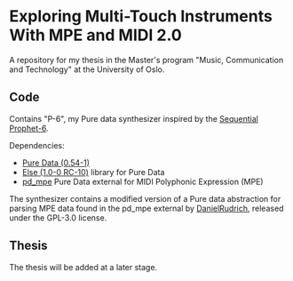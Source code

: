 # Exploring Multi-Touch Instruments With MPE and MIDI 2.0
 A repository for my thesis in the Master's program "Music, Communication and Technology" at the University of Oslo.

 ## Code
 Contains "P-6", my Pure data synthesizer inspired by the [Sequential Prophet-6](https://www.sequential.com/product/prophet-6/).

 Dependencies:
 - [Pure Data (0.54-1)](https://puredata.info/)
 - [Else (1.0-0 RC-10)](https://github.com/porres/pd-else/) library for Pure Data
 - [pd_mpe](https://github.com/DanielRudrich/pd_mpe) Pure Data external for MIDI Polyphonic Expression (MPE)

The synthesizer contains a modified version of a Pure data abstraction for parsing MPE data found in the pd_mpe external by [DanielRudrich](https://github.com/DanielRudrich/), released under the GPL-3.0 license.

 ## Thesis
 The thesis will be added at a later stage.
